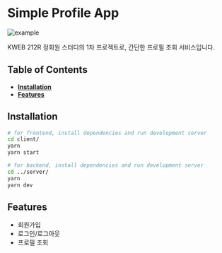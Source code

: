 # **Simple Profile App**

![example](simple-profile-app.png)

KWEB 212R 정회원 스터디의 1차 프로젝트로, 간단한 프로필 조회 서비스입니다.

## **Table of Contents**

- [**Installation**](#installation)
- [**Features**](#features)

## **Installation**

```bash
# for frontend, install dependencies and run development server
cd client/
yarn
yarn start

# for backend, install dependencies and run development server
cd ../server/
yarn
yarn dev
```

## **Features**

- 회원가입
- 로그인/로그아웃
- 프로필 조회
